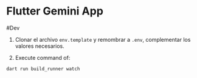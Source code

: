 # Flutter Gemini App

#Dev

1. Clonar el archivo `env.template` y remombrar a `.env`, complementar los valores necesarios.

2. Execute command of:

```dart
dart run build_runner watch
```

